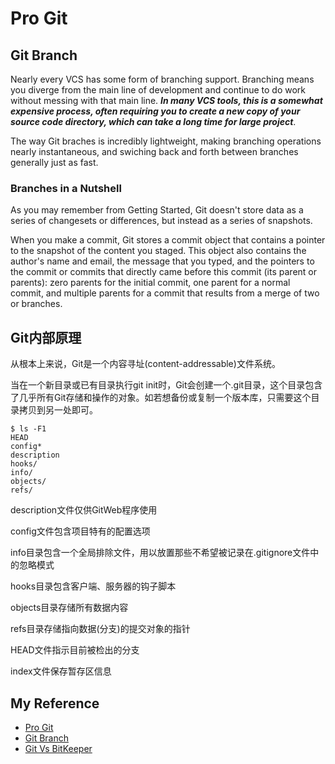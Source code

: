 # Pro Git

## Git Branch
  Nearly every VCS has some form of branching support. Branching means you diverge from the main line of development and continue to do work without messing with that main line. **_In many VCS tools, this is a somewhat expensive process, often requiring you to create a new copy of your source code directory, which can take a long time for large project_**.
  
  The way Git braches is incredibly lightweight, making branching operations nearly instantaneous, and swiching back and forth between branches generally just as fast.
  
### Branches in a Nutshell  
  As you may remember from Getting Started, Git doesn't store data as a series of changesets or differences, but instead as a series of snapshots.
  
  When you make a commit, Git stores a commit object that contains a pointer to the snapshot of the content you staged. This object also contains the author's name and email, the message that you typed, and the pointers to the commit or commits that directly came before this commit (its parent or parents): zero parents for the initial commit, one parent for a normal commit, and multiple parents for a commit that results from a merge of two or branches.
  
## Git内部原理
  从根本上来说，Git是一个内容寻址(content-addressable)文件系统。
  
  当在一个新目录或已有目录执行git init时，Git会创建一个.git目录，这个目录包含了几乎所有Git存储和操作的对象。如若想备份或复制一个版本库，只需要这个目录拷贝到另一处即可。
  
  ```
  $ ls -F1
  HEAD
  config*
  description
  hooks/
  info/
  objects/
  refs/
  ```
  
  description文件仅供GitWeb程序使用
  
  config文件包含项目特有的配置选项
  
  info目录包含一个全局排除文件，用以放置那些不希望被记录在.gitignore文件中的忽略模式
  
  hooks目录包含客户端、服务器的钩子脚本
  
  objects目录存储所有数据内容
  
  refs目录存储指向数据(分支)的提交对象的指针
  
  HEAD文件指示目前被检出的分支
  
  index文件保存暂存区信息
  
  
  
  
  
  
  
  
  
  
  
  
  
  
  

## My Reference
  * [Pro Git](https://git-scm.com/book/en/v2)
  * [Git Branch](https://git-scm.com/book/en/v2/Git-Branching-Branches-in-a-Nutshell)
  * [Git Vs BitKeeper](http://www.path8.net/tn/archives/6039)
